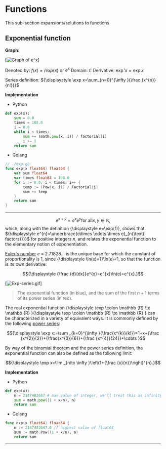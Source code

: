 # Functions

This sub-section expansions/solutions to functions.

## Exponential function

**Graph:**

[![Graph of e^x](https://upload.wikimedia.org/wikipedia/commons/thumb/c/c6/Exp.svg/1600px-Exp.svg.png)]

Denoted by: $f(x)=/exp(x)$ or $e^x$
Domain: $\mathbb {C}$
Derivative: ${\displaystyle \exp 'x=\exp x}$


Series definition: ${\displaystyle \exp x=\sum_{n=0}^{\infty }{\frac {x^{n}}{n!}}}$

**Implementation**

- Python

```py
def exp(x):
    sum = 0.0
    times = 100.0
    i = 0.0
    while i < times:
        sum += (math.pow(x, i)) / factorial(i)
        i += 1
    return sum
```

- Golang

```go
// ./exp.go
func exp(x float64) float64 {
    var sum float64
    var times float64 = 100.0
    for i := 0.0; i < times; i++ {
        temp := (Pow(x, i)) / Factorial(i)
        sum += temp
    }
    return sum
}
```

---

$${\displaystyle e^{x+y}=e^{x}e^{y}{\text{for all}x,y \in \mathbb {R},}}$$
which, along with the definition {\displaystyle e=\exp(1)}, shows that ${\displaystyle e^{n}=\underbrace{e\times \cdots \times e}_{n{\text{ factors}}}}$ for positive integers $n$, and relates the exponential function to the elementary notion of exponentiation.


[Euler's number](https://en.m.wikipedia.org/wiki/Euler%27s_number) $e$ = 2.71828... is the unique base for which the constant of proportionality is 1, since {\displaystyle \ln(e)=1}\ln(e)=1, so that the function is its own derivative:

$${\displaystyle {\frac {d}{dx}}e^{x}=e^{x}\ln(e)=e^{x}.}$$

[![Exp-series.gif](https://upload.wikimedia.org/wikipedia/commons/thumb/6/62/Exp_series.gif/220px-Exp_series.gif)]

> The exponential function (in blue), and the sum of the first $n + 1$ terms of its power series (in red).

The real exponential function {\displaystyle \exp \colon \mathbb {R} \to \mathbb {R} }{\displaystyle \exp \colon \mathbb {R} \to \mathbb {R} } can be characterized in a variety of equivalent ways. It is commonly defined by the following [power series](https://en.m.wikipedia.org/wiki/Power_series):

$${\displaystyle \exp x:=\sum _{k=0}^{\infty }{\frac{x^{k}}{k!}}=1+x+{\frac {x^{2}}{2}}+{\frac{x^{3}}{6}}+{\frac {x^{4}}{24}}+\cdots }$$

By way of the [binomial theorem](https://en.m.wikipedia.org/wiki/Binomial_theorem) and the power series definition, the exponential function can also be defined as the following limit:

$${\displaystyle \exp x=\lim _{n\to \infty }\left(1+{\frac {x}{n}}\right)^{n}.}$$

**Implementation**

- Python

```py
def exp(x):
    n = 2147483647 # max value of integer, we'll treat this as infinity.
    sum = math.pow((1 + x/n), n)
    return sum
```

- Golang

```go
func exp(x float64) float64 {
    n := 2147483647.0 // highest value of float64
    sum := math.Pow((1 + x/n), n)
    return sum
```

---
